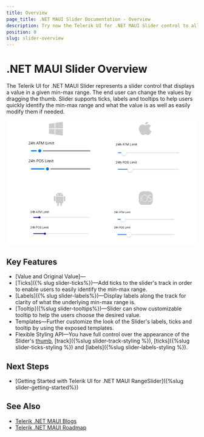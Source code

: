 ```yaml
---
title: Overview
page_title: .NET MAUI Slider Documentation - Overview
description: Try now the Telerik UI for .NET MAUI Slider control to allows users to select a value from a defined range. Slider supports fully customizable ticks, labels and tooltip.
position: 0
slug: slider-overview
---
```


# .NET MAUI Slider Overview

 The Telerik UI for .NET MAUI Slider represents a slider control that displays a value in a given min-max range. The end user can change the values by dragging the thumb. Slider supports ticks, labels and tooltips to help users quickly identify the min-max range and what the value is as well as easily modify them if needed. 

![.NET MAUI Slider Overview](images/slider-overview.png)

## Key Features

* [Value and Original Value]&mdash;
* [Ticks]({% slug slider-ticks%})&mdash;Add ticks to the slider's track in order to enable users to easily identify the min-max range.
* [Labels]({% slug slider-labels%})&mdash;Display labels along the track for clarity of what the underlying min-max range is.
* [Tooltip]({%slug slider-tooltips%})&mdash;Slider can show customizable tooltip to help the users choose the desired value.
* Templates&mdash;Further customize the look of the Slider's labels, ticks and tooltip by using the exposed templates.
* Flexible Styling API&mdash;You have full control over the appearance of the Slider's [thumb](), [track]({%slug slider-track-styling %}), [ticks]({%slug slider-ticks-styling %}) and [labels]({%slug slider-labels-styling %}).

## Next Steps

- [Getting Started with Telerik UI for .NET MAUI RangeSlider]({%slug slider-getting-started%})

## See Also

- [Telerik .NET MAUI Blogs](https://www.telerik.com/forums/maui?tagId=2058)
- [Telerik .NET MAUI Roadmap](https://www.telerik.com/support/whats-new/maui-ui/roadmap)